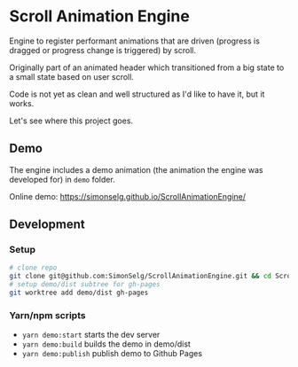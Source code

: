 # Scroll Animation Engine

Engine to register performant animations that are driven (progress is dragged or progress change is triggered) by scroll.

Originally part of an animated header which transitioned from a big state to a small state based on user scroll.

Code is not yet as clean and well structured as I'd like to have it, but it works.

Let's see where this project goes.

## Demo

The engine includes a demo animation (the animation the engine was developed for) in `demo` folder. 

Online demo: https://simonselg.github.io/ScrollAnimationEngine/

## Development

### Setup

```bash
# clone repo
git clone git@github.com:SimonSelg/ScrollAnimationEngine.git && cd ScrollAnimationEngine
# setup demo/dist subtree for gh-pages
git worktree add demo/dist gh-pages
```

### Yarn/npm scripts
- `yarn demo:start` starts the dev server
- `yarn demo:build` builds the demo in demo/dist
- `yarn demo:publish` publish demo to Github Pages
